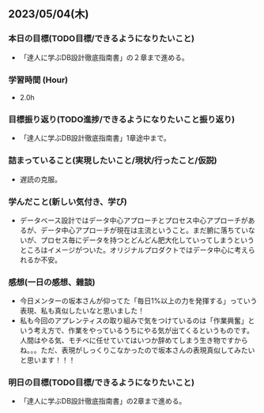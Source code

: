 ## 2023/05/04(木)

### 本日の目標(TODO目標/できるようになりたいこと)

- 「達人に学ぶDB設計徹底指南書」の２章まで進める。

### 学習時間 (Hour)

- 2.0h

### 目標振り返り(TODO進捗/できるようになりたいこと振り返り)

- 「達人に学ぶDB設計徹底指南書」1章途中まで。

### 詰まっていること(実現したいこと/現状/行ったこと/仮説)

- 遅読の克服。

### 学んだこと(新しい気付き、学び)

- データベース設計ではデータ中心アプローチとプロセス中心アプローチがあるが、データ中心アプローチが現在は主流ということ。まだ腑に落ちていないが、プロセス毎にデータを持つとどんどん肥大化していってしまうというところはイメージがついた。オリジナルプロダクトではデータ中心に考えられるか不安。

### 感想(一日の感想、雜談)

- 今日メンターの坂本さんが仰ってた「毎日1%以上の力を発揮する」っていう表現、私も真似したいなと思いました！
- 私も今回のアプレンティスの取り組みで気をつけているのは「作業興奮」という考え方で、作業をやっているうちにやる気が出てくるというものです。人間はやる気、モチベに任せていてはいつか辞めてしまう生き物ですからね。。。ただ、表現がしっくりこなかったので坂本さんの表現真似してみたいと思います！！！

### 明日の目標(TODO目標/できるようになりたいこと)

- 「達人に学ぶDB設計徹底指南書」の2章まで進める。
